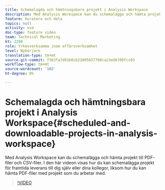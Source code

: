 ```yaml
---
title: Schemalagda och hämtningsbara projekt i Analysis Workspace
description: Med Analysis Workspace kan du schemalägga och hämta projekt till PDF-filer och CSV-filer. I den här videon visas hur du kan schemalägga projekt för framtida leverans till dig själv eller dina kollegor, liksom hur du kan hämta PDF-filer med projekt som du arbetar med.
feature: Kuratera och dela
topics: null
activity: use
doc-type: feature video
team: Technical Marketing
kt: 2298
role: Yrkesverksamma inom affärsverksamhet
level: Nybörjare
translation-type: tm+mt
source-git-commit: f3b3fa7d91b0cb21005b57768ca23ed6700fcc03
workflow-type: tm+mt
source-wordcount: '102'
ht-degree: 0%

---
```



# Schemalagda och hämtningsbara projekt i Analysis Workspace{#scheduled-and-downloadable-projects-in-analysis-workspace}

Med Analysis Workspace kan du schemalägga och hämta projekt till PDF-filer och CSV-filer. I den här videon visas hur du kan schemalägga projekt för framtida leverans till dig själv eller dina kollegor, liksom hur du kan hämta PDF-filer med projekt som du arbetar med.

>[!VIDEO](https://video.tv.adobe.com/v/24709/?quality=12)
